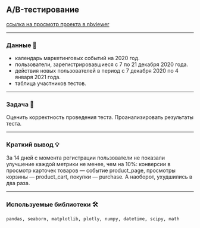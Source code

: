 ## A/B-тестирование

[ссылка на просмотр проекта в nbviewer](https://nbviewer.jupyter.org/github/NESDS/praktikum_yandex_projects/blob/main/2021_06_05_final_abtest/2021_06_05_final_abtest.ipynb)

---
### Данные 📁
 - календарь маркетинговых событий на 2020 год.
 - пользователи, зарегистрировавшиеся с 7 по 21 декабря 2020 года.
 - действия новых пользователей в период с 7 декабря 2020 по 4 января 2021 года.
 - таблица участников тестов.

---
### Задача 📝
Оценить корректность проведения теста.
Проанализировать результаты теста.

---
### Краткий вывод 💡
За 14 дней с момента регистрации пользователи не показали улучшение каждой метрики не менее, чем на 10%:
конверсии в просмотр карточек товаров — событие product_page,
просмотры корзины — product_cart,
покупки — purchase.
А наоборот, ухудшились в два раза.

---
### Используемые библиотеки 🛠️
``` pandas, seaborn, matplotlib, plotly, numpy, datetime, scipy, math ```
